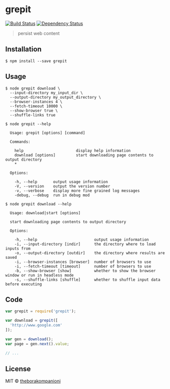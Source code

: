 # grepit
[![Build Status][travis-image]][travis-url]
[![Dependency Status][depstat-image]][depstat-url]

> persist web content

## Installation

```
$ npm install --save grepit
```

## Usage

```
$ node grepit download \
  --input-directory my_input_dir \
  --output-directory my_output_directory \
  --browser-instances 4 \
  --fetch-timeout 10000 \
  --show-browser true \
  --shuffle-links true
```

```
$ node grepit --help

  Usage: grepit [options] [command]

  Commands:

    help                       display help information
    download [options]         start downloading page contents to output directory
    *

  Options:

    -h, --help       output usage information
    -V, --version    output the version number
    -v, --verbose    display more fine grained log messages
    -debug, --debug  run in debug mod
```

```
$ node grepit download --help

  Usage: download|start [options]

  start downloading page contents to output directory

  Options:

    -h, --help                         output usage information
    -i, --input-directory [indir]      the directory where to load inputs from
    -o, --output-directory [outdir]    the directory where results are saved
    -i, --browser-instances [browser]  number of browsers to use
    -i, --fetch-timeout [timeout]      number of browsers to use
    -b, --show-browser [show]          whether to show the browser window or run in headless mode
    -s, --shuffle-links [shuffle]      whether to shuffle input data before executing

```

## Code
```js
var grepit = require('grepit');

var download = grepit([
  'http://www.google.com'
]);

var gen = download();
var page = gen.next().value;

// ...
```


## License
MIT © [theborakompanioni](http://github.com/theborakompanioni)

[travis-url]: https://travis-ci.org/theborakompanioni/grepit
[travis-image]: https://img.shields.io/travis/theborakompanioni/grepit.svg?style=flat-square

[depstat-url]: https://david-dm.org/theborakompanioni/grepit
[depstat-image]: https://david-dm.org/theborakompanioni/grepit.svg?style=flat-square
